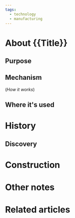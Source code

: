 ```yaml
---
tags:
  - technology
  - manufacturing
---
```

# About {{Title}}



## Purpose



## Mechanism
(*How it works*)


## Where it's used



# History



## Discovery



# Construction



# Other notes



# Related articles
